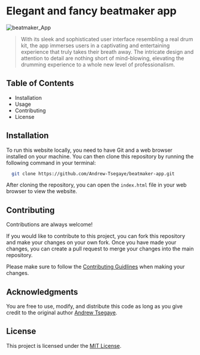 # Elegant and fancy beatmaker app

![beatmaker_App](https://i.imgur.com/cZGiKOb.png)

> With its sleek and sophisticated user interface resembling a real drum kit, the app immerses users in a captivating and entertaining experience that truly takes their breath away. The intricate design and attention to detail are nothing short of mind-blowing, elevating the drumming experience to a whole new level of professionalism.

## Table of Contents

- Installation
- Usage
- Contributing
- License

## Installation

To run this website locally, you need to have Git and a web browser installed on your machine. You can then clone this repository by running the following command in your terminal:

```bash
  git clone https://github.com/Andrew-Tsegaye/beatmaker-app.git
```

After cloning the repository, you can open the `index.html` file in your web browser to view the website.

## Contributing

Contributions are always welcome!

If you would like to contribute to this project, you can fork this repository and make your changes on your own fork. Once you have made your changes, you can create a pull request to merge your changes into the main repository.

Please make sure to follow the [Contributing Guidlines](https://github.blog/2012-09-17-contributing-guidelines/) when making your changes.

## Acknowledgments
You are free to use, modify, and distribute this code as long as you give credit to the original author [Andrew Tsegaye](https://www.linkedin.com/in/andrew-tsegaye-542921221/).

## License

This project is licensed under the [MIT License](https://choosealicense.com/licenses/mit/).
